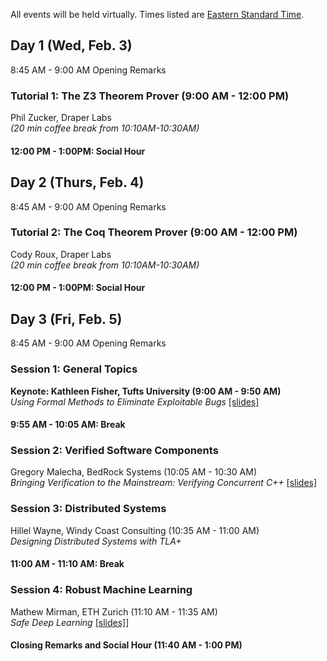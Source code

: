 All events will be held virtually. Times listed are [Eastern Standard Time](https://www.wolframalpha.com/input/?i=Eastern+Standard+Time).  

## Day 1 (Wed, Feb. 3)
8:45 AM - 9:00 AM Opening Remarks  

### Tutorial 1: The Z3 Theorem Prover (9:00 AM - 12:00 PM)
Phil Zucker, Draper Labs      
_(20 min coffee break from 10:10AM-10:30AM)_

#### 12:00 PM - 1:00PM: Social Hour

## Day 2 (Thurs, Feb. 4)
8:45 AM - 9:00 AM Opening Remarks 

### Tutorial 2: The Coq Theorem Prover (9:00 AM - 12:00 PM)
Cody Roux, Draper Labs    
_(20 min coffee break from 10:10AM-10:30AM)_

#### 12:00 PM - 1:00PM: Social Hour

## Day 3 (Fri, Feb. 5)
8:45 AM - 9:00 AM Opening Remarks 

### Session 1: General Topics
**Keynote: Kathleen Fisher, Tufts University (9:00 AM - 9:50 AM)**  
_Using Formal Methods to Eliminate Exploitable Bugs_ [[slides]](https://prezi.com/view/wocsIaIBMqtvH2gf3zFF/)  

#### 9:55 AM - 10:05 AM: Break

### Session 2: Verified Software Components
Gregory Malecha, BedRock Systems (10:05 AM - 10:30 AM)  
_Bringing Verification to the Mainstream: Verifying Concurrent C++_ [[slides]](https://github.com/fmie2021/fmie2021.github.io/raw/master/assets/gregory_malecha_FMIE2021.pdf)  

### Session 3: Distributed Systems
Hillel Wayne, Windy Coast Consulting (10:35 AM - 11:00 AM)  
_Designing Distributed Systems with TLA+_  

#### 11:00 AM - 11:10 AM: Break

### Session 4: Robust Machine Learning 
Mathew Mirman, ETH Zurich (11:10 AM - 11:35 AM)   
_Safe Deep Learning_ [[slides]](https://github.com/fmie2021/fmie2021.github.io/raw/master/assets/matthew_mirman_FMIE2021.pdf)]

#### Closing Remarks and Social Hour (11:40 AM - 1:00 PM)

